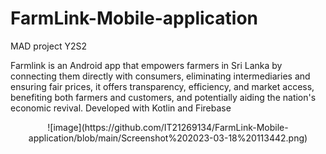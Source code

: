 # FarmLink-Mobile-application
MAD project Y2S2

Farmlink is an Android app that empowers farmers in Sri Lanka by
connecting them directly with consumers, eliminating intermediaries and
ensuring fair prices, it offers transparency, efficiency, and market access,
benefiting both farmers and customers, and potentially aiding the
nation's economic revival.
Developed with Kotlin and Firebase

<p align ="center"> 
<!-- <img style="float: center"  alt="drawing" src="girl.gif"  width="450px" height=450px"> -->
![image](https://github.com/IT21269134/FarmLink-Mobile-application/blob/main/Screenshot%202023-03-18%20113442.png)
</p>
